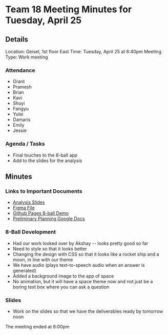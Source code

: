 # Team 18 Meeting Minutes for Tuesday, April 25

## Details

Location: Geisel, 1st floor East
Time: Tuesday, April 25 at 6:40pm
Meeting Type: Work meeting

### Attendance

-   Grant
-   Pramesh
-   Brian
-   Kavi
-   Shuyi
-   Fangyu
-   Yulei
-   Damaris
-   Emily
-   Jessie

### Agenda / Tasks

-   Final touches to the 8-ball app
-   Add to the slides for the analysis

## Minutes

### Links to Important Documents

-   [Analysis Slides](https://docs.google.com/presentation/d/14kI6LlQMnAFD7r-PYHKazqfLbXj1qQ9mKyRlyofs3_o/edit#slide=id.p)
-   [Figma File](https://www.figma.com/file/u8rEv9tf0NPIje7mwnRMb4/8-Ball-Prototype?node-id=0%3A1&t=3JEHPd9fq4GC3qot-1)
-   [Github Pages 8-ball Demo](https://cse110-spr23-group18.github.io/cse110-sp23-group18/8ballapp/eightball.html)
-   [Preliminary Planning Google Docs](https://docs.google.com/document/d/16t7b-UeGCW1iU85BqiHJ4vXaDnEU2EYEYCqHf9-Vly4/edit#heading=h.tu8r64g90wc)

### 8-Ball Development

-   Had our work looked over by Akshay -- looks pretty good so far
-   Need to style so that it looks better
-   Changing the design with CSS so that it looks like a rocket ship and a moon, in line with our theme
-   We have audio (plays text-to-speech audio when an answer is generated)
-   Added a background image to the app of space
-   No animation, but it will have a space theme now and not just be a boring text box where you can ask a question

### Slides

-   Work on the slides so that we have the deliverables ready by tomorrow noon

The meeting ended at 8:00pm
